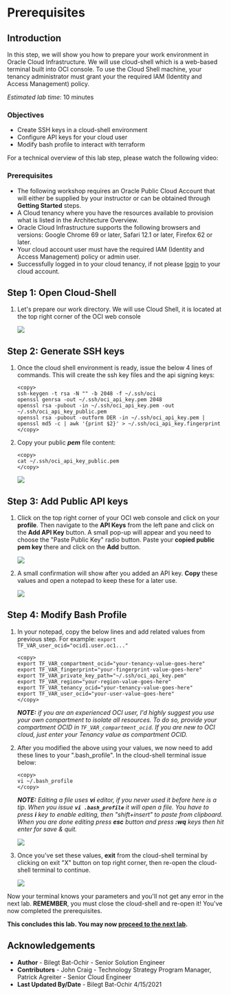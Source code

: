 # Prerequisites 

## Introduction

In this step, we will show you how to prepare your work environment in Oracle Cloud Infrastructure. We will use cloud-shell which is a web-based terminal built into OCI console. To use the Cloud Shell machine, your tenancy administrator must grant your the required IAM (Identity and Access Management) policy.

*Estimated lab time*: 10 minutes

### Objectives

-   Create SSH keys in a cloud-shell environment
-   Configure API keys for your cloud user
-	Modify bash profile to interact with terraform 

For a technical overview of this lab step, please watch the following video:

[](youtube:g7FFyY9Kf2g)


### Prerequisites

* The following workshop requires an Oracle Public Cloud Account that will either be supplied by your instructor or can be obtained through **Getting Started** steps.
* A Cloud tenancy where you have the resources available to provision what is listed in the Architecture Overview.
* Oracle Cloud Infrastructure supports the following browsers and versions: Google Chrome 69 or later, Safari 12.1 or later, Firefox 62 or later.
* Your cloud account user must have the required IAM (Identity and Access Management) policy or admin user.
* Successfully logged in to your cloud tenancy, if not please [login](https://www.oracle.com/cloud/sign-in.html) to your cloud account.

## **Step 1**: Open Cloud-Shell

1. Let's prepare our work directory. We will use Cloud Shell, it is located at the top right corner of the OCI web console

	![](/images/0.Prep_0.PNG)

## **Step 2**: Generate SSH keys 

1. Once the cloud shell environment is ready, issue the below 4 lines of commands. This will create the ssh key files and the api signing keys:

	```
	<copy>
	ssh-keygen -t rsa -N "" -b 2048 -f ~/.ssh/oci
	openssl genrsa -out ~/.ssh/oci_api_key.pem 2048
	openssl rsa -pubout -in ~/.ssh/oci_api_key.pem -out ~/.ssh/oci_api_key_public.pem
	openssl rsa -pubout -outform DER -in ~/.ssh/oci_api_key.pem | openssl md5 -c | awk '{print $2}' > ~/.ssh/oci_api_key.fingerprint
	</copy>
	```

2. Copy your public _**pem**_ file content:

	```
	<copy>
	cat ~/.ssh/oci_api_key_public.pem
	</copy>
	```

	![](/images/0.Prep_1.PNG)

## **Step 3**: Add Public API keys

1. Click on the top right corner of your OCI web console and click on your **profile**. Then navigate to the **API Keys** from the left pane and click on the **Add API Key** button. A small pop-up will appear and you need to choose the "Paste Public Key" radio button. Paste your **copied public pem key** there and click on the **Add** button.

	![](/images/0.Prep_2.PNG)

2. A small confirmation will show after you added an API key. **Copy** these values and open a notepad to keep these for a later use.

	![](/images/0.Prep_3.PNG)

## **Step 4**: Modify Bash Profile

1. In your notepad, copy the below lines and add related values from previous step. For example: `export TF_VAR_user_ocid="ocid1.user.oc1..."`

	```
	<copy>
	export TF_VAR_compartment_ocid="your-tenancy-value-goes-here"
	export TF_VAR_fingerprint="your-fingerprint-value-goes-here"
	export TF_VAR_private_key_path="~/.ssh/oci_api_key.pem"
	export TF_VAR_region="your-region-value-goes-here"
	export TF_VAR_tenancy_ocid="your-tenancy-value-goes-here"
	export TF_VAR_user_ocid="your-user-value-goes-here"
	</copy>
	```
	_**NOTE:** if you are an experienced OCI user, I'd highly suggest you use your own compartment to isolate all resources. To do so, provide your compartment OCID in `TF_VAR_compartment_ocid`. If you are new to OCI cloud, just enter your Tenancy value as compartment OCID._

2. After you modified the above using your values, we now need to add these lines to your ".bash_profile". In the cloud-shell terminal issue below:

	```
	<copy>
	vi ~/.bash_profile
	</copy>
	```

	_**NOTE:** Editing a file uses **vi** editor, if you never used it before here is a tip. When you issue **`vi .bash_profile`** it will open a file. You have to press **i** key to enable editing, then "shift+insert" to paste from clipboard. When you are done editing press **esc** button and press **:wq** keys then hit enter for save & quit._

	![](/images/0.Prep_4.PNG)

3. Once you've set these values, **exit** from the cloud-shell terminal by clicking on exit "X" button on top right corner, then re-open the cloud-shell terminal to continue.

	![](/images/0.Prep_0.PNG)

Now your terminal knows your parameters and you'll not get any error in the next lab. **REMEMBER**, you must close the cloud-shell and re-open it!
You've now completed the prerequisites.

**This concludes this lab. You may now [proceed to the next lab](#next).**

## Acknowledgements

* **Author** - Bilegt Bat-Ochir - Senior Solution Engineer
* **Contributors** - John Craig - Technology Strategy Program Manager, Patrick Agreiter - Senior Cloud Engineer
* **Last Updated By/Date** - Bilegt Bat-Ochir 4/15/2021